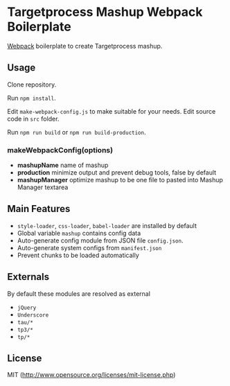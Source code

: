
# Targetprocess Mashup Webpack Boilerplate

[Webpack](http://webpack.github.io) boilerplate to create Targetprocess mashup.

## Usage

Clone repository. 

Run `npm install`.

Edit `make-webpack-config.js` to make suitable for your needs. Edit source code in `src` folder.

Run `npm run build` or `npm run build-production`.

### makeWebpackConfig(options)

 - **mashupName** name of mashup
 - **production** minimize output and prevent debug tools, false by default
 - **mashupManager** optimize mashup to be one file to pasted into Mashup Manager textarea

## Main Features

* `style-loader`, `css-loader`, `babel-loader` are installed by default
* Global variable `mashup` contains config data
* Auto-generate config module from JSON file `config.json`.
* Auto-generate system configs from `manifest.json`
* Prevent chunks to be loaded automatically

## Externals

By default these modules are resolved as external

* `jQuery`
* `Underscore`
* `tau/*`
* `tp3/*`
* `tp/*`

## License

MIT (http://www.opensource.org/licenses/mit-license.php)

